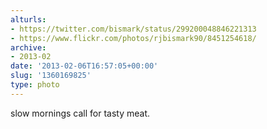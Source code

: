 ```yaml
---
alturls:
- https://twitter.com/bismark/status/299200048846221313
- https://www.flickr.com/photos/rjbismark90/8451254618/
archive:
- 2013-02
date: '2013-02-06T16:57:05+00:00'
slug: '1360169825'
type: photo
---
```


slow mornings call for tasty meat.

